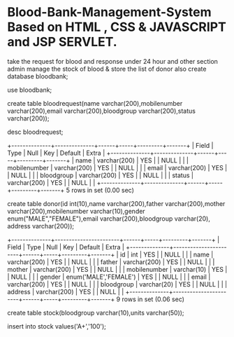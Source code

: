 # Blood-Bank-Management-System Based on HTML , CSS & JAVASCRIPT and JSP SERVLET.
take the request for blood and response under 24 hour and other section admin manage the stock of  blood &amp; store the list of donor also 
create database bloodbank;

use bloodbank;

create table bloodrequest(name varchar(200),mobilenumber varchar(200),email varchar(200),bloodgroup varchar(200),status varchar(200));

desc bloodrequest;

+--------------+--------------+------+-----+---------+-------+
| Field        | Type         | Null | Key | Default | Extra |
+--------------+--------------+------+-----+---------+-------+
| name         | varchar(200) | YES  |     | NULL    |       |
| mobilenumber | varchar(200) | YES  |     | NULL    |       |
| email        | varchar(200) | YES  |     | NULL    |       |
| bloodgroup   | varchar(200) | YES  |     | NULL    |       |
| status       | varchar(200) | YES  |     | NULL    |       |
+--------------+--------------+------+-----+---------+-------+
5 rows in set (0.00 sec)

create table donor(id int(10),name varchar(200),father varchar(200),mother varchar(200),mobilenumber varchar(10),gender enum("MALE","FEMALE"),email varchar(200),bloodgroup varchar(20), address varchar(200));

+--------------+-----------------------+------+-----+---------+-------+
| Field        | Type                  | Null | Key | Default | Extra |
+--------------+-----------------------+------+-----+---------+-------+
| id           | int                   | YES  |     | NULL    |       |
| name         | varchar(200)          | YES  |     | NULL    |       |
| father       | varchar(200)          | YES  |     | NULL    |       |
| mother       | varchar(200)          | YES  |     | NULL    |       |
| mobilenumber | varchar(10)           | YES  |     | NULL    |       |
| gender       | enum('MALE','FEMALE') | YES  |     | NULL    |       |
| email        | varchar(200)          | YES  |     | NULL    |       |
| bloodgroup   | varchar(20)           | YES  |     | NULL    |       |
| address      | varchar(200)          | YES  |     | NULL    |       |
+--------------+-----------------------+------+-----+---------+-------+
9 rows in set (0.06 sec)

create table stock(bloodgroup varchar(10),units varchar(50));

insert into stock values('A+','100');
